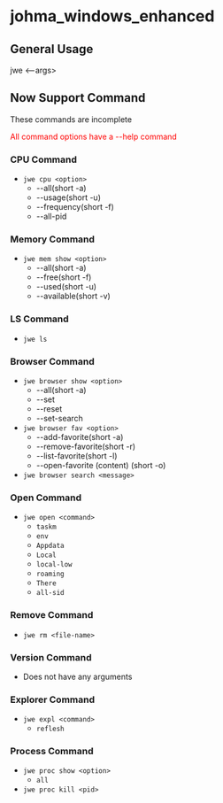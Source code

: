 # johma_windows_enhanced


## General Usage
jwe <Options> <--args>

## Now Support Command

These commands are incomplete

<span style="color: red;">All command options have a --help command</span> 

### CPU Command

- ```jwe cpu <option>```
  - --all(short -a)
  - --usage(short -u)
  - --frequency(short -f)
  - --all-pid

### Memory Command

- ```jwe mem show <option>```
    - --all(short -a)
    - --free(short -f)
    - --used(short -u)
    - --available(short -v)

### LS Command

- ```jwe ls```

### Browser Command

- ```jwe browser show <option>```
  - --all(short -a)
  - --set
  - --reset
  - --set-search
- ```jwe browser fav <option>```
  - --add-favorite(short -a)
  - --remove-favorite(short -r)
  - --list-favorite(short -l)
  - --open-favorite (content) (short -o)  
- ```jwe browser search <message>``` 

### Open Command
- ```jwe open <command>```
  - ```taskm```
  - ```env```
  - ```Appdata```
  - ```Local```
  - ```local-low```
  - ```roaming```
  - ```There```
  - ```all-sid```

### Remove Command
- ```jwe rm <file-name>```

### Version Command
 - Does not have any arguments

### Explorer Command
- ```jwe expl <command>```
  - ```reflesh```

### Process Command
- ```jwe proc show <option>```
  - ```all```
- ```jwe proc kill <pid>```
